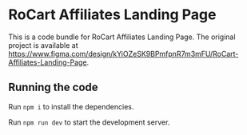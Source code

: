 
  # RoCart Affiliates Landing Page

  This is a code bundle for RoCart Affiliates Landing Page. The original project is available at https://www.figma.com/design/kYiOZeSK9BPmfpnR7m3mFU/RoCart-Affiliates-Landing-Page.

  ## Running the code

  Run `npm i` to install the dependencies.

  Run `npm run dev` to start the development server.
  